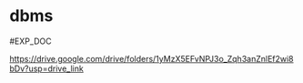 # dbms

#EXP_DOC 

https://drive.google.com/drive/folders/1yMzX5EFvNPJ3o_Zqh3anZnlEf2wi8bDv?usp=drive_link
